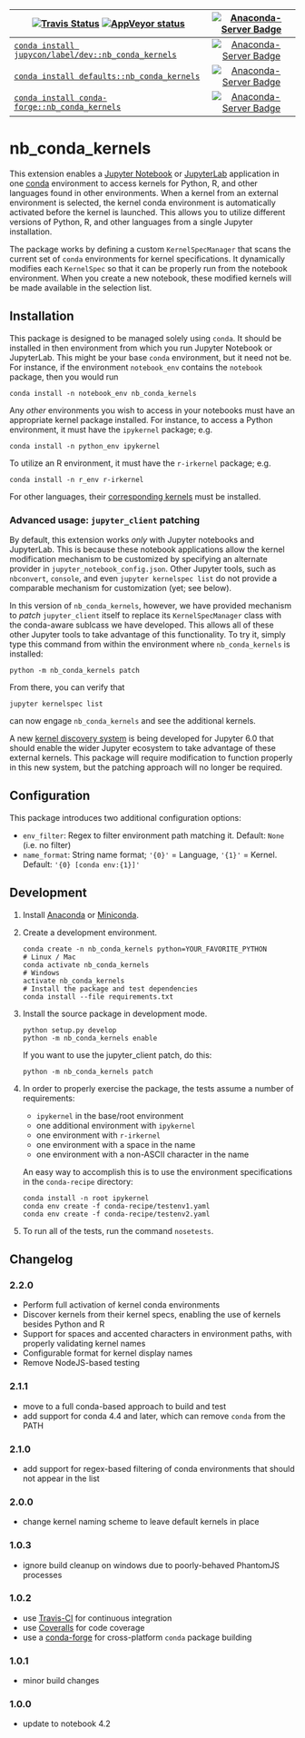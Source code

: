 | [![Travis Status](https://travis-ci.org/Anaconda-Platform/nb_conda_kernels.svg?branch=master)](https://travis-ci.org/Anaconda-Platform/nb_conda_kernels)&nbsp;[![AppVeyor status](https://ci.appveyor.com/api/projects/status/68muap4s7ijlr8aj/branch/master?svg=true)](https://ci.appveyor.com/project/mcg1969/nb-conda-kernels) | [![Anaconda-Server Badge](https://anaconda.org/jupycon/nb_conda_kernels/badges/latest_release_date.svg)](https://anaconda.org/jupycon/nb_conda_kernels) |
| --- | :-: |
| [`conda install jupycon/label/dev::nb_conda_kernels`](https://anaconda.org/jupycon/nb_conda_kernels) | [![Anaconda-Server Badge](https://anaconda.org/jupycon/nb_conda_kernels/badges/version.svg)](https://anaconda.org/jupycon/nb_conda_kernels) |
| [`conda install defaults::nb_conda_kernels`](https://anaconda.org/anaconda/nb_conda_kernels) | [![Anaconda-Server Badge](https://anaconda.org/anaconda/nb_conda_kernels/badges/version.svg)](https://anaconda.org/anaconda/nb_conda_kernels) |
| [`conda install conda-forge::nb_conda_kernels`](https://anaconda.org/conda-forge/nb_conda_kernels) | [![Anaconda-Server Badge](https://anaconda.org/conda-forge/nb_conda_kernels/badges/version.svg)](https://anaconda.org/conda-forge/nb_conda_kernels) |

# nb_conda_kernels

This extension enables a [Jupyter Notebook](http://jupyter.org)
or [JupyterLab](https://jupyterlab.readthedocs.io/en/stable/)
application in one [conda](https://conda.io/docs/)
environment to access kernels for Python, R, and other languages
found in other environments. When a kernel from an external environment is selected, the kernel conda environment is
automatically activated before the kernel is launched.
This allows you to utilize different versions of Python, R,
and other languages from a single Jupyter installation.

The package works by defining a custom `KernelSpecManager` that
scans the current set of `conda` environments for kernel
specifications. It dynamically modifies each `KernelSpec`
so that it can be properly run from the notebook environment.
When you create a new notebook, these modified kernels
will be made available in the selection list.

## Installation

This package is designed to be managed solely using `conda`.
It should be installed in then environment from which
you run Jupyter Notebook or JupyterLab. This might be your base
`conda` environment, but it need not be. For instance,
if the environment `notebook_env` contains the `notebook`
package, then you would run

```shell
conda install -n notebook_env nb_conda_kernels
```

Any _other_ environments you wish to access in your
notebooks must have an appropriate kernel
package installed. For instance, to access a Python
environment, it must have the `ipykernel` package; e.g.

```shell
conda install -n python_env ipykernel
```

To utilize an R environment, it must have the `r-irkernel` package; e.g.

```shell
conda install -n r_env r-irkernel
```

For other languages, their [corresponding kernels](https://github.com/jupyter/jupyter/wiki/Jupyter-kernels)
must be installed.

### Advanced usage: `jupyter_client` patching

By default, this extension works _only_ with Jupyter notebooks
and JupyterLab. This is because these notebook applications allow
the kernel modification mechanism to be customized by specifying
an alternate provider in `jupyter_notebook_config.json`. Other
Jupyter tools, such as `nbconvert`, `console`, and even
`jupyter kernelspec list` do not provide a comparable mechanism 
for customization (yet; see below).

In this version of `nb_conda_kernels`, however, we have provided
mechanism to _patch_ `jupyter_client` itself to replace its
`KernelSpecManager` class with the conda-aware sublcass we have
developed. This allows all of these other Jupyter tools to take
advantage of this functionality. To try it, simply type this
command from within the environment where `nb_conda_kernels`
is installed:
```shell
python -m nb_conda_kernels patch
```
From there, you can verify that 
```shell
jupyter kernelspec list
```
can now engage `nb_conda_kernels` and see the additional kernels.

A new [kernel discovery system](https://jupyter-client.readthedocs.io/en/latest/kernel_providers.html)
is being developed for Jupyter 6.0 that should enable the
wider Jupyter ecosystem to take advantage of these external
kernels. This package will require modification to
function properly in this new system, but the patching
approach will no longer be required.

## Configuration

This package introduces two additional configuration options:

- `env_filter`: Regex to filter environment path matching it. Default: `None` (i.e. no filter)
- `name_format`: String name format; `'{0}'` = Language, `'{1}'` = Kernel. Default: `'{0} [conda env:{1}]'`

## Development

1. Install [Anaconda](https://www.anaconda.com/download/) or
   [Miniconda](https://conda.io/miniconda.html).

2. Create a development environment.

   ```shell
   conda create -n nb_conda_kernels python=YOUR_FAVORITE_PYTHON
   # Linux / Mac
   conda activate nb_conda_kernels
   # Windows
   activate nb_conda_kernels
   # Install the package and test dependencies
   conda install --file requirements.txt
   ```

3. Install the source package in development mode.

   ```shell
   python setup.py develop
   python -m nb_conda_kernels enable
   ```
   If you want to use the jupyter_client patch, do this:
   ```shell
   python -m nb_conda_kernels patch
   ```

4. In order to properly exercise the package, the
   tests assume a number of requirements:
   - `ipykernel` in the base/root environment
   - one additional environment with `ipykernel`
   - one environment with `r-irkernel`
   - one environment with a space in the name
   - one environment with a non-ASCII character in the name

   An easy way to accomplish this is to use the environment
   specifications in the `conda-recipe` directory:
   ```shell
   conda install -n root ipykernel
   conda env create -f conda-recipe/testenv1.yaml
   conda env create -f conda-recipe/testenv2.yaml
   ```

5. To run all of the tests, run the command `nosetests`.

## Changelog

### 2.2.0

- Perform full activation of kernel conda environments
- Discover kernels from their kernel specs, enabling the use
  of kernels besides Python and R
- Support for spaces and accented characters in environment
  paths, with properly validating kernel names
- Configurable format for kernel display names
- Remove NodeJS-based testing

### 2.1.1

- move to a full conda-based approach to build and test
- add support for conda 4.4 and later, which can remove `conda` from the PATH

### 2.1.0

- add support for regex-based filtering of conda environments that should not appear in the list

### 2.0.0

- change kernel naming scheme to leave default kernels in place

### 1.0.3

- ignore build cleanup on windows due to poorly-behaved PhantomJS processes

### 1.0.2

- use [Travis-CI](https://travis-ci.org/Anaconda-Platform/nb_conda_kernels) for continuous integration
- use [Coveralls](https://coveralls.io/github/Anaconda-Platform/nb_conda_kernels) for code coverage
- use a [conda-forge](https://github.com/conda-forge/nb_conda_kernels-feedstock) for cross-platform `conda` package building

### 1.0.1

- minor build changes

### 1.0.0

- update to notebook 4.2
